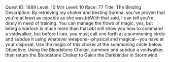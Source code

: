 Quest ID: 1689
Level: 10
Min Level: 10
Race: 77
Title: The Binding
Description: By retrieving my choker and besting Surena, you've proven that you're at least as capable as she was.$b$bWith that said, I can tell you're direly in need of training. You can manage the flows of magic, yes, but being a warlock is much more than that.$b$bI will show you how to command a voidwalker, but before I can, you must call one forth at a summoning circle and subdue it using whatever weapons--physical and magical--you have at your disposal. Use the magic of this choker at the summoning circle below.
Objective: Using the Bloodstone Choker, summon and subdue a voidwalker, then return the Bloodstone Choker to Gakin the Darkbinder in Stormwind.
